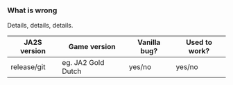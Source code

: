 [//]: # (Thank you for taking the time to report an issue or propose an enhancement. Questions are also welcome.)
[//]: # (If you have more than one item to report, please open separate issues!)

[//]: # (This text will not be visible and you can freely delete it. Check the Preview tab for a cleaner look.)

### What is wrong
Details, details, details.

[//]: # (For bugs, please fill in this table [otherwise delete it]. The lines don't have to stay aligned.)

| JA2S version | Game version        | Vanilla bug? | Used to work? |
| ------------ | ------------------- | ------------ | ------------- |
|  release/git | eg. JA2 Gold Dutch  |    yes/no    |    yes/no     |

[//]: # (Please also include:)
[//]: # (- how to reproduce the bug and, if possible, a save game)
[//]: # (- the operating system)
[//]: # (- in case you know, for enhancements, if this feature was already added by some other source mod like 1.13)

[//]: # (When pasting backtraces or any other logs with hashed enumerations, please format it as a code block.)
[//]: # (You can do that by selecting it and clicking the "<>" icon or manually putting three backticks [```] at each end.)

